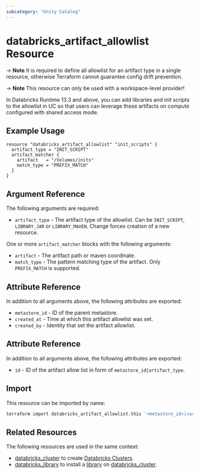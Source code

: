 ```yaml
---
subcategory: "Unity Catalog"
---
```

# databricks_artifact_allowlist Resource

-> **Note**
  It is required to define all allowlist for an artifact type in a single resource, otherwise Terraform cannot guarantee config drift prevention.

-> **Note** This resource can only be used with a workspace-level provider!

In Databricks Runtime 13.3 and above, you can add libraries and init scripts to the allowlist in UC so that users can leverage these artifacts on compute configured with shared access mode.

## Example Usage

```hcl
resource "databricks_artifact_allowlist" "init_scripts" {
  artifact_type = "INIT_SCRIPT"
  artifact_matcher {
    artifact   = "/Volumes/inits"
    match_type = "PREFIX_MATCH"
  }
}
```

## Argument Reference

The following arguments are required:

* `artifact_type` - The artifact type of the allowlist. Can be `INIT_SCRIPT`, `LIBRARY_JAR` or `LIBRARY_MAVEN`. Change forces creation of a new resource.

One or more `artifact_matcher` blocks with the following arguments:

* `artifact` - The artifact path or maven coordinate.
* `match_type` - The pattern matching type of the artifact. Only `PREFIX_MATCH` is supported.

## Attribute Reference

In addition to all arguments above, the following attributes are exported:

* `metastore_id` - ID of the parent metastore.
* `created_at` -  Time at which this artifact allowlist was set.
* `created_by` -  Identity that set the artifact allowlist.

## Attribute Reference

In addition to all arguments above, the following attributes are exported:

* `id` - ID of the artifact allow list in form of `metastore_id|artifact_type`.

## Import

This resource can be imported by name:

```bash
terraform import databricks_artifact_allowlist.this '<metastore_id>|<artifact_type>'
```

## Related Resources

The following resources are used in the same context:

* [databricks_cluster](cluster.md) to create [Databricks Clusters](https://docs.databricks.com/clusters/index.html).
* [databricks_library](library.md) to install a [library](https://docs.databricks.com/libraries/index.html) on [databricks_cluster](cluster.md).
